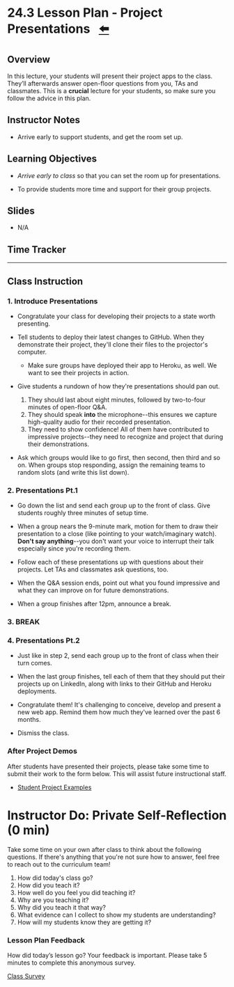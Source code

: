 # 24.3 Lesson Plan - Project Presentations <!--links--> &nbsp; [⬅️](../02-Day/02-LESSON-PLAN.md) &nbsp;

## Overview

In this lecture, your students will present their project apps to the class. They’ll afterwards answer open-floor questions from you, TAs and classmates. This is a **crucial** lecture for your students, so make sure you follow the advice in this plan.

## Instructor Notes

* Arrive early to support students, and get the room set up.

## Learning Objectives

* _Arrive early to class_ so that you can set the room up for presentations.

* To provide students more time and support for their group projects.

## Slides

* N/A

## Time Tracker

- - -

## Class Instruction

### 1. Introduce Presentations

* Congratulate your class for developing their projects to a state worth presenting.

* Tell students to deploy their latest changes to GitHub. When they demonstrate their project, they'll clone their files to the projector's computer.

  * Make sure groups have deployed their app to Heroku, as well. We want to see their projects in action.

* Give students a rundown of how they're presentations should pan out.

  1. They should last about eight minutes, followed by two-to-four minutes of open-floor Q&A.
  2. They should speak **into** the microphone--this ensures we capture high-quality audio for their recorded presentation.
  3. They need to show confidence! All of them have contributed to impressive projects--they need to recognize and project that during their demonstrations.

* Ask which groups would like to go first, then second, then third and so on. When groups stop responding, assign the remaining teams to random slots (and write this list down).

### 2. Presentations Pt.1

* Go down the list and send each group up to the front of class. Give students roughly three minutes of setup time.

* When a group nears the 9-minute mark, motion for them to draw their presentation to a close (like pointing to your watch/imaginary watch). **Don't say anything**--you don't want your voice to interrupt their talk especially since you're recording them.

* Follow each of these presentations up with questions about their projects. Let TAs and classmates ask questions, too.

* When the Q&A session ends, point out what you found impressive and what they can improve on for future demonstrations.

* When a group finishes after 12pm, announce a break.

### 3. BREAK

### 4. Presentations Pt.2

* Just like in step 2, send each group up to the front of class when their turn comes. 

* When the last group finishes, tell each of them that they should put their projects up on LinkedIn, along with links to their GitHub and Heroku deployments.

* Congratulate them! It's challenging to conceive, develop and present a new web app. Remind them how much they've learned over the past 6 months.

* Dismiss the class.

### After Project Demos

After students have presented their projects, please take some time to submit their work to the form below. This will assist future instructional staff. 

* [Student Project Examples](https://goo.gl/forms/d82FCYMGeRcrxruQ2)

# Instructor Do: Private Self-Reflection (0 min)

Take some time on your own after class to think about the following questions. If there's anything that you're not sure how to answer, feel free to reach out to the curriculum team!

1. How did today's class go?
2. How did you teach it?
3. How well do you feel you did teaching it?
4. Why are you teaching it?
5. Why did you teach it that way?
6. What evidence can I collect to show my students are understanding?
7. How will my students know they are getting it?

### Lesson Plan Feedback

How did today’s lesson go? Your feedback is important. Please take 5 minutes to complete this anonymous survey.

[Class Survey](https://forms.gle/nYLbt6NZUNJMJ1h38)
